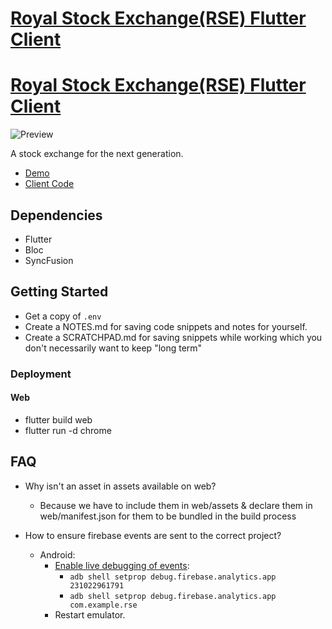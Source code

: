 # [Royal Stock Exchange(RSE) Flutter Client](https://github.com/PrimeTimeTran/f-RSE)
# [Royal Stock Exchange(RSE) Flutter Client](https://royal-stock-exchange.netlify.app/)

![Preview](https://s11.gifyu.com/images/SQLgu.gif)

A stock exchange for the next generation.

- [Demo](https://royal-stock-exchange.netlify.app/)
- [Client Code](https://github.com/PrimeTimeTran/f-RSE)

## Dependencies

- Flutter
- Bloc
- SyncFusion

## Getting Started

- Get a copy of `.env`
- Create a NOTES.md for saving code snippets and notes for yourself.
- Create a SCRATCHPAD.md for saving snippets while working which you don't necessarily want to keep "long term"

### Deployment

#### Web

- flutter build web
- flutter run -d chrome




## FAQ

- Why isn't an asset in assets available on web?
  - Because we have to include them in web/assets & declare them in web/manifest.json for them to be bundled in the build process

- How to ensure firebase events are sent to the correct project?
  - Android:
    - [Enable live debugging of events](https://stackoverflow.com/questions/42769236/firebase-analytics-debug-view-does-not-show-anything):
      - `adb shell setprop debug.firebase.analytics.app 231022961791`
      - `adb shell setprop debug.firebase.analytics.app com.example.rse`
    - Restart emulator.
